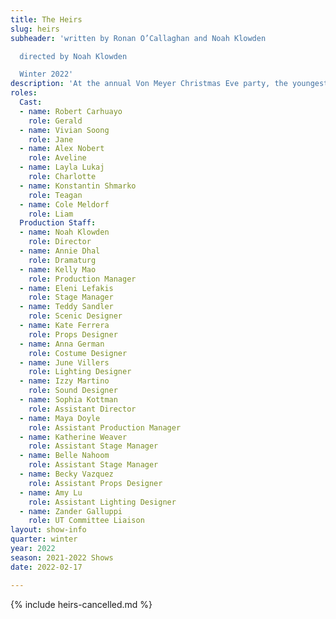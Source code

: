 ```yaml
---
title: The Heirs
slug: heirs
subheader: 'written by Ronan O’Callaghan and Noah Klowden

  directed by Noah Klowden

  Winter 2022'
description: 'At the annual Von Meyer Christmas Eve party, the youngest generation of the Von Meyer family find their retreat in the back office. But in the wake of the death of the Von Meyer matriarch, Annabelle "Granny Annie" Smith-Von Meyer, the family fortune is on the line. Now, the young Von Meyers must face both the family legacy and their future. Buy tickets <a href="https://tickets.uchicago.edu/Online/default.asp?doWork::WScontent::loadArticle=Load&BOparam::WScontent::loadArticle::article_id=6E2833EA-78D2-4321-A531-66A6565DA6DF">at this link</a>!'
roles:
  Cast:
  - name: Robert Carhuayo
    role: Gerald
  - name: Vivian Soong
    role: Jane
  - name: Alex Nobert
    role: Aveline
  - name: Layla Lukaj
    role: Charlotte
  - name: Konstantin Shmarko
    role: Teagan
  - name: Cole Meldorf
    role: Liam
  Production Staff:
  - name: Noah Klowden
    role: Director
  - name: Annie Dhal
    role: Dramaturg
  - name: Kelly Mao
    role: Production Manager
  - name: Eleni Lefakis
    role: Stage Manager
  - name: Teddy Sandler
    role: Scenic Designer
  - name: Kate Ferrera
    role: Props Designer
  - name: Anna German
    role: Costume Designer
  - name: June Villers
    role: Lighting Designer
  - name: Izzy Martino
    role: Sound Designer
  - name: Sophia Kottman
    role: Assistant Director
  - name: Maya Doyle
    role: Assistant Production Manager
  - name: Katherine Weaver
    role: Assistant Stage Manager
  - name: Belle Nahoom
    role: Assistant Stage Manager
  - name: Becky Vazquez
    role: Assistant Props Designer
  - name: Amy Lu
    role: Assistant Lighting Designer
  - name: Zander Galluppi
    role: UT Committee Liaison
layout: show-info
quarter: winter
year: 2022
season: 2021-2022 Shows
date: 2022-02-17

---
```


<div markdown=1 class="alert alert-info">
{% include heirs-cancelled.md %}
</div>